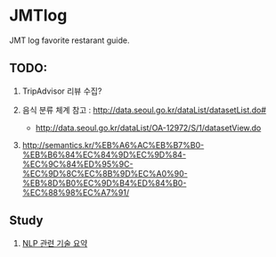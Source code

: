 # JMTlog
JMT log favorite restarant guide.

## TODO:
1. TripAdvisor 리뷰 수집?
2. 음식 분류 체계 참고 : http://data.seoul.go.kr/dataList/datasetList.do#
   
   - http://data.seoul.go.kr/dataList/OA-12972/S/1/datasetView.do
   
3. http://semantics.kr/%EB%A6%AC%EB%B7%B0-%EB%B6%84%EC%84%9D%EC%9D%84-%EC%9C%84%ED%95%9C-%EC%9D%8C%EC%8B%9D%EC%A0%90-%EB%8D%B0%EC%9D%B4%ED%84%B0-%EC%88%98%EC%A7%91/


## Study

  1. [NLP 관련 기술 요약](https://github.com/bmkim13/JMTlog/blob/master/nlp.md)
